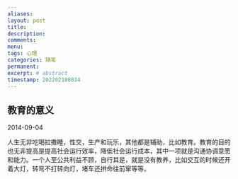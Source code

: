 ```yaml
---
aliases:
layout: post
title:
description:
comments:
menu:
tags: 心理
categories: 随笔
permanent: 
excerpt: # abstract
timestamp: 202202180834
---
```


## 教育的意义

2014-09-04  

人生无非吃喝拉撒睡，性交，生产和玩乐，其他都是辅助，比如教育。教育的目的也无非提高是提高社会运行效率，降低社会运行成本，其中一项就是沟通协调意愿和能力。一个人至公共利益不顾，自行其是，就是没有教养，比如交互的时候还开着大灯，转弯不打转向灯，堵车还拼命往前窜等等。